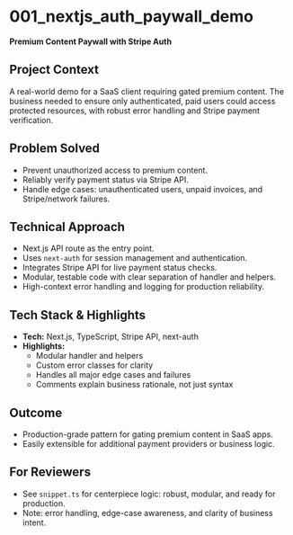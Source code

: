 # 001_nextjs_auth_paywall_demo

**Premium Content Paywall with Stripe Auth**

## Project Context
A real-world demo for a SaaS client requiring gated premium content. The business needed to ensure only authenticated, paid users could access protected resources, with robust error handling and Stripe payment verification.

## Problem Solved
- Prevent unauthorized access to premium content.
- Reliably verify payment status via Stripe API.
- Handle edge cases: unauthenticated users, unpaid invoices, and Stripe/network failures.

## Technical Approach
- Next.js API route as the entry point.
- Uses `next-auth` for session management and authentication.
- Integrates Stripe API for live payment status checks.
- Modular, testable code with clear separation of handler and helpers.
- High-context error handling and logging for production reliability.

## Tech Stack & Highlights
- **Tech:** Next.js, TypeScript, Stripe API, next-auth
- **Highlights:**
  - Modular handler and helpers
  - Custom error classes for clarity
  - Handles all major edge cases and failures
  - Comments explain business rationale, not just syntax

## Outcome
- Production-grade pattern for gating premium content in SaaS apps.
- Easily extensible for additional payment providers or business logic.

## For Reviewers
- See `snippet.ts` for centerpiece logic: robust, modular, and ready for production.
- Note: error handling, edge-case awareness, and clarity of business intent.
